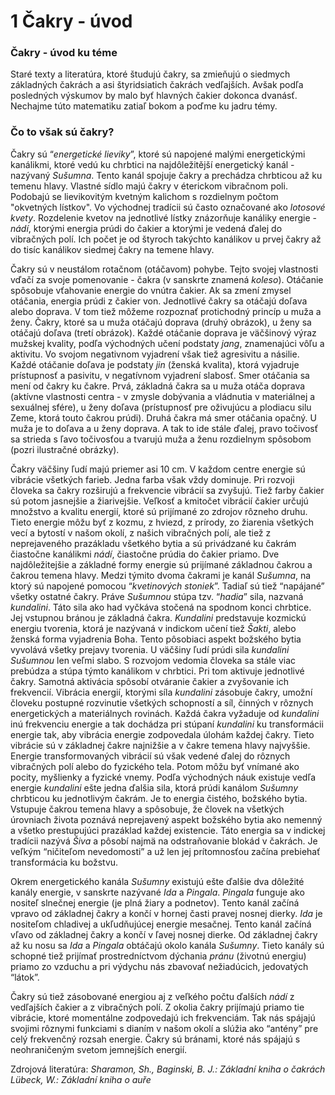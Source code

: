 1 Čakry - úvod
==============

### Čakry - úvod ku téme

Staré texty a literatúra, ktoré študujú čakry, sa zmieňujú o siedmych základných
čakrách a asi štyridsiatich čakrách vedľajších. Avšak podľa posledných výskumov
by malo byť hlavných čakier dokonca dvanásť. Nechajme túto matematiku zatiaľ
bokom a poďme ku jadru témy.

### Čo to však sú čakry?

Čakry sú “*energetické lieviky*”, ktoré sú napojené malými energetickými
kanálikmi, ktoré vedú ku chrbtici na najdôležitější energetický kanál - nazývaný
*Sušumna*. Tento kanál spojuje čakry a prechádza chrbticou až ku temenu hlavy.
Vlastné sídlo majú čakry v éterickom vibračnom poli. Podobajú se lievikovitým
kvetným kalichom s rozdielnym počtom "okvetných lístkov". Vo východnej tradícii
sú často označované ako *lotosové kvety*. Rozdelenie kvetov na jednotlivé lístky
znázorňuje kanáliky energie - *nádí*, ktorými energia prúdi do čakier a ktorými
je vedená ďalej do vibračných polí. Ich počet je od štyroch takýchto kanálikov u
prvej čakry až do tisíc kanálikov siedmej čakry na temene hlavy.

Čakry sú v neustálom rotačnom (otáčavom) pohybe. Tejto svojej vlastnosti vďačí
za svoje pomenovanie - čakra (v sanskrte znamená *koleso*). Otáčanie spôsobuje
vťahovanie energie do vnútra čakier. Ak sa zmení zmysel otáčania, energia prúdi
z čakier von. Jednotlivé čakry sa otáčajú doľava alebo doprava. V tom tiež
môžeme rozpoznať protichodný princíp u muža a ženy. Čakry, ktoré sa u muža
otáčajú doprava (druhý obrázok), u ženy sa otáčajú doľava (tretí obrázok). Každé
otáčanie doprava je väčšinový výraz mužskej kvality, podľa východných učení
podstaty *jang*, znamenajúci vôľu a aktivitu. Vo svojom negativnom vyjadrení
však tiež agresivitu a násilie. Každé otáčanie doľava je podstaty *jin* (ženská
kvalita), ktorá vyjadruje prístupnosť a pasivitu, v negatívnom vyjadrení
slabosť. Smer otáčania sa mení od čakry ku čakre. Prvá, základná čakra sa u muža
otáča doprava (aktívne vlastnosti centra - v zmysle dobývania a vládnutia v
materiálnej a sexuálnej sfére), u ženy doľava (prístupnosť pre oživujúcu a
plodiacu silu Zeme, ktorá touto čakrou prúdi). Druhá čakra má smer otáčania
opačný. U muža je to doľava a u ženy doprava. A tak to ide stále ďalej, pravo
točivosť sa strieda s ľavo točivosťou a tvarujú muža a ženu rozdielnym spôsobom
(pozri ilustračné obrázky).

Čakry väčšiny ľudí majú priemer asi 10 cm. V každom centre energie sú vibrácie
všetkých farieb. Jedna farba však vždy dominuje. Pri rozvoji človeka sa čakry
rozširujú a frekvencie vibrácií sa zvyšujú. Tiež farby čakier sú potom jasnejšie
a žiarivejšie. Veľkosť a kmitočet vibrácií čakier určujú množstvo a kvalitu
energií, ktoré sú prijímané zo zdrojov rôzneho druhu. Tieto energie môžu byť z
kozmu, z hviezd, z prírody, zo žiarenia všetkých vecí a bytostí v našom okolí, z
našich vibračných polí, ale tiež z neprejaveného prazákladu všetkého bytia a sú
privádzané ku čakrám čiastočne kanálikmi *nádí*, čiastočne prúdia do čakier
priamo. Dve najdôležitejšie a základné formy energie sú prijímané základnou
čakrou a čakrou temena hlavy. Medzi týmito dvoma čakrami je kanál *Sušumna*, na
ktorý sú napojené pomocou “*kvetinových stoniek*”. Tadiaľ sú tiež “napájané”
všetky ostatné čakry. Práve *Sušumnou* stúpa tzv. “*hadia*” sila, nazvaná
*kundalini*. Táto sila ako had vyčkáva stočená na spodnom konci chrbtice. Jej
vstupnou bránou je základná čakra. *Kundalini* predstavuje kozmickú energiu
tvorenia, ktorá je nazývaná v indickom učení tiež *Šakti*, alebo ženská forma
vyjadrenia Boha. Tento pôsobiaci aspekt božského bytia vyvolává všetky prejavy
tvorenia. U väčšiny ľudí prúdi sila *kundalini Sušumnou* len veľmi slabo. S
rozvojom vedomia človeka sa stále viac prebúdza a stúpa týmto kanálikom v
chrbtici. Pri tom aktivuje jednotlivé čakry. Samotná aktivácia spôsobí otváranie
čakier a zvyšovanie ich frekvencií. Vibrácia energií, ktorými síla *kundalini*
zásobuje čakry, umožní človeku postupné rozvinutie všetkých schopností a síl,
činných v rôznych energetických a materiálnych rovinách. Každá čakra vyžaduje od
*kundalini* inú frekvenciu energie a tak dochádza pri stúpaní *kundalini* ku
transformácii energie tak, aby vibrácia energie zodpovedala úlohám každej čakry.
Tieto vibrácie sú v základnej čakre najnižšie a v čakre temena hlavy najvyššie.
Energie transformovaných vibrácií sú však vedené ďalej do rôznych vibračných
polí alebo do fyzického tela. Potom môžu byť vnímané ako pocity, myšlienky a
fyzické vnemy. Podľa východných náuk existuje vedľa energie *kundalini* ešte
jedna ďalšia sila, ktorá prúdi kanálom *Sušumny* chrbticou ku jednotlivým
čakrám. Je to energia čistého, božského bytia. Vstupuje čakrou temena hlavy a
spôsobuje, že človek na všetkých úrovniach života poznává neprejavený aspekt
božského bytia ako nemenný a všetko prestupujúci prazáklad každej existencie.
Táto energia sa v indickej tradícii nazývá *Šiva* a pôsobí najmä na
odstraňovanie blokád v čakrách. Je veľkým “ničiteľom nevedomosti” a už len jej
prítomnosťou začína prebiehať transformácia ku božstvu.

Okrem energetického kanála *Sušumny* existujú ešte ďalšie dva dôležité kanály
energie, v sanskrte nazývané *Ida* a *Pingala*. *Pingala* funguje ako nositeľ
slnečnej energie (je plná žiary a podnetov). Tento kanál začíná vpravo od
základnej čakry a končí v hornej časti pravej nosnej dierky. *Ida* je nositeľom
chladivej a ukľudňujúcej energie mesačnej. Tento kanál začíná vľavo od základnej
čakry a končí v ľavej nosnej dierke. Od základnej čakry až ku nosu sa *Ida* a
*Pingala* obtáčajú okolo kanála *Sušumny*. Tieto kanály sú schopné tiež prijímať
prostredníctvom dýchania *pránu* (životnú energiu) priamo zo vzduchu a pri
výdychu nás zbavovať nežiadúcich, jedovatých “látok”.

Čakry sú tiež zásobované energiou aj z veľkého počtu ďalších *nádí* z vedľajších
čakier a z vibračných polí. Z okolia čakry prijímajú priamo tie vibrácie, ktoré
momentálne zodpovedajú ich frekvenciám. Tak nás spájajú svojimi rôznymi
funkciami s dianím v našom okolí a slúžia ako “antény” pre celý frekvenčný
rozsah energie. Čakry sú bránami, ktoré nás spájajú s neohraničeným svetom
jemnejších energií.

Zdrojová literatúra:   *Sharamon, Sh., Baginski, B. J.: Základní kniha o čakrách
Lübeck, W.: Základní kniha o auře*


